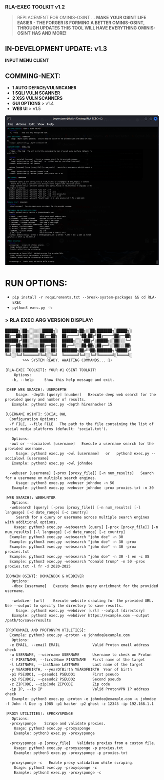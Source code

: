 
### RLA-EXEC TOOLKIT v1.2
> REPLACEMENT FOR OMINIS-OSINT ...
**MAKE YOUR OSINT LIFE EASIER - THE FORGER IS FORMING A BETTER OMINIS-OSINT, THROUGH UPDATES THIS TOOL WILL HAVE EVERYTHING OMINIS-OSINT HAS AND MORE!**

## IN-DEVELOPMENT UPDATE: v1.3
**INPUT MENU CLIENT**

## COMMING-NEXT: 
- **1 AUTO DEFACE/VULNSCANER**
- **1 SQLI VULN SCANNER**
- **2 XSS VULN SCANNERS**
- **GUI OPTIONS** > v1.4
- **WEB UI** > v1.5

![RLA EXEC Multi Tool SCREENSHOT](screenshot/Screenshot_2025-02-17_13-48-27.png)

# RUN OPTIONS:

- ``pip install -r requirements.txt --break-system-packages && cd RLA-EXEC``
- ``python3 exec.py -h``

### > **RLA EXEC ARG VERSION DISPLAY:**
 
```
██████╗░██╗░░░░░░█████╗░  ███████╗██╗░░██╗███████╗░█████╗░
██╔══██╗██║░░░░░██╔══██╗  ██╔════╝╚██╗██╔╝██╔════╝██╔══██╗
██████╔╝██║░░░░░███████║  █████╗░░░╚███╔╝░█████╗░░██║░░╚═╝
██╔══██╗██║░░░░░██╔══██║  ██╔══╝░░░██╔██╗░██╔══╝░░██║░░██╗
██║░░██║███████╗██║░░██║  ███████╗██╔╝╚██╗███████╗╚█████╔╝
╚═╝░░╚═╝╚══════╝╚═╝░░╚═╝  ╚══════╝╚═╝░░╚═╝╚══════╝░╚════╝░
        >>> SYSTEM READY. AWAITING COMMANDS... 🎉⚡

[RLA-EXEC TOOLKIT]: YOUR #1 OSINT TOOLKIT!  
    Options:
   -h, --help     Show this help message and exit.
    
[DEEP WEB SEARCH]: USERDEPTH
     Usage: -depth [query] [number]   Execute deep web search for the provided query and number of results.
   Example: python3 exec.py -depth hireahacker 15
    
[USERNAME OSINT]: SOCIAL OWL
  Configuration Options:
  -f FILE, --file FILE   The path to the file containing the list of social media platforms (default: 'social.txt').
   
   Options:
  -owl or --socialowl [username]   Execute a username search for the provided username.
     Usage: python3 exec.py -owl [username]   or   python3 exec.py --socialowl [username]
   Example: python3 exec.py -owl johndoe

  -webuser [username] [-prox [proxy_file]] [-n num_results]   Search for a username on multiple search engines.
     Usage: python3 exec.py -webuser johndoe -n 50
   Example: python3 exec.py -webuser johndoe -prox proxies.txt -n 30

[WEB SEARCH]: WEBHUNT0R
   Options:
  -websearch [query] [-prox [proxy_file]] [-n num_results] [-l language] [-d date_range] [-c country]   
     Search for a query or username across multiple search engines with additional options.
    Usage: python3 exec.py -websearch [query] [-prox [proxy_file]] [-n num_results] [-l language] [-d date_range] [-c country]
  Example: python3 exec.py -websearch "john doe" -n 30
  Example: python3 exec.py -websearch "john doe" -n 30 -prox
  Example: python3 exec.py -websearch "john doe" -n 30 -prox proxies.txt
  Example: python3 exec.py -websearch "john doe" -n 30 -l en -c US
  Example: python3 exec.py -websearch "donald trump" -n 50 -prox proxies.txt -l fr -d 2020-2025

[DOMAIN OSINT]: DOMAINBOX & WEBDIVER
   Options:
   -dbox [username]   Execute domain query enrichment for the provided username.
   
   -webdiver [url]    Execute website crawling for the provided URL. Use --output to specify the directory to save results.
     Usage: python3 exec.py -webdiver [url] --output [directory]
   Example: python3 exec.py -webdiver https://example.com --output /path/to/save/results

[PROTONMAIL AND PROTONVPN UTILITIES]:
  Example: python3 exec.py -proton -e johndoe@example.com
   Options:
  -e EMAIL, --email EMAIL               Valid Proton email address check
  -u USERNAME, --username USERNAME      Username to check on Proton
  -f FIRSTNAME, --firstName FIRSTNAME   First name of the target
  -l LASTNAME, --lastName LASTNAME      Last name of the target
  -y YEAROFBIRTH, --yearOfBirth YEAROFBIRTH  Year of birth
  -p1 PSEUDO1, --pseudo1 PSEUDO1        First pseudo
  -p2 PSEUDO2, --pseudo2 PSEUDO2        Second pseudo
  -z ZIPCODE, --zipCode ZIPCODE         Zip code
  -ip IP, --ip IP                       Valid ProtonVPN IP address check
   Example: python3 exec.py -proton -e johndoe@example.com -u johndoe -f John -l Doe -y 1985 -p1 hacker -p2 ghost -z 12345 -ip 192.168.1.1

[PROXY UTILITIES]: SPROXYSPONGE
   Options:
  -proxysponge    Scrape and validate proxies.
    Usage: python3 exec.py -proxysponge
    Example: python3 exec.py -proxysponge

  -proxysponge -p [proxy_file]   Validate proxies from a custom file.
    Usage: python3 exec.py -proxysponge -p proxies.txt
    Example: python3 exec.py -proxysponge -p proxies.txt

  -proxysponge -c   Enable proxy validation while scraping.
    Usage: python3 exec.py -proxysponge -c
    Example: python3 exec.py -proxysponge -c
```
    
